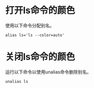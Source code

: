 # 打开ls命令的颜色

使用以下命令分配别名。
```
alias ls='ls --color=auto'
```

# 关闭ls命令的颜色

运行以下命令以使用unalias命令删除别名。
```
unalias ls
```
